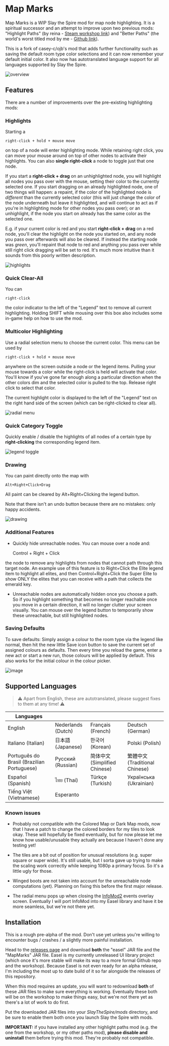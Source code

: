 # Map Marks

Map Marks is a WIP Slay the Spire mod for map node highlighting. It is a spiritual successor and an attempt to improve upon two previous mods: "Highlight Paths" (by reina - [Steam workshop link](https://steamcommunity.com/sharedfiles/filedetails/?id=1611047977)) and "Better Paths" (the world's worst titled mod by me - [Github link](https://github.com/casey-c/sts_betterpaths)).

This is a fork of casey-c/ojb's mod that adds further functionality such as saving the default room type color selections and it can now remember your default initial color. It also now has autotranslated language support for all languages supported by Slay the Spire.

![overview](.github/overview.png)

## Features

There are a number of improvements over the pre-existing highlighting mods:

### Highlights

Starting a

    right-click + hold + mouse move 

on top of a node will enter highlighting mode. While retaining right click, you can move your mouse around on top of other nodes to activate their highlights. You can also **single right-click** a node to toggle just that one node.

If you start a **right-click + drag** on an unhighlighted node, you will highlight all nodes you pass over with the mouse, setting their color to the currently selected one. If you start dragging on an already highlighted node, one of two things will happen: a repaint, if the color of the highlighted node is *different* than the currently selected color (this will just change the color of the node underneath but leave it highlighted, and will continue to act as if you're in highlighting mode for other nodes you pass over); or an unhighlight, if the node you start on already has the same color as the selected one.

E.g. if your current color is red and you start **right-click + drag** on a red node, you'll clear the highlight on the node you started on, and any node you pass over afterwards will also be cleared. If instead the starting node was *green*, you'll repaint that node to red and anything you pass over while still right click dragging will be set to red. It's much more intuitive than it sounds from this poorly written description.

![highlights](.github/highlight.png)

### Quick Clear-All

You can 

    right-click

the color indicator to the left of the "Legend" text to remove all current highlighting. Holding SHIFT while mousing over this box also includes some in-game help on how to use the mod.

### Multicolor Highlighting
Use a radial selection menu to choose the current color. This menu can be used by 

    right-click + hold + mouse move

anywhere on the screen outside a node or the legend items. Pulling your mouse towards a color while the right-click is held will activate that color. You'll know if you've gone far enough along a particular direction when the other colors dim and the selected color is pulled to the top. Release right click to select that color. 

The current highlight color is displayed to the left of the "Legend" text on the right hand side of the screen (which can be right-clicked to clear all).

![radial menu](.github/radial.png)

### Quick Category Toggle

Quickly enable / disable the highlights of all nodes of a certain type by **right-clicking** the corresponding legend item.

![legend toggle](.github/legend.png)

### Drawing

You can paint directly onto the map with 

    Alt+Right+Click+Drag

All paint can be cleared by Alt+Right+Clicking the legend button. 

Note that there isn't an undo button because there are no mistakes: only happy accidents.

![drawing](.github/drawing.png)

### Additional Features

* Quickly hide unreachable nodes. You can mouse over a node and:


    Control + Right + Click

the node to remove any highlights from nodes that cannot path through this target node. An example use of this feature is to Right+Click the Elite legend item to highlight all elites, and then Control+Right+Click the Super Elite to show ONLY the elites that you can receive with a path that collects the emerald key.

* Unreachable nodes are automatically hidden once you choose a path. So if you highlight something that becomes no longer reachable once you move in a certain direction, it will no longer clutter your screen visually. You can mouse over the legend button to temporarily show these unreachable, but still highlighted nodes.

### Saving Defaults

To save defaults: Simply assign a colour to the room type via the legend like normal, then hit the new little Save icon button to save the current set of assigned colours as defaults. Then every time you reload the game, enter a new act or start a new run, those colours will be applied by default. This also works for the initial colour in the colour picker.

![image](https://github.com/user-attachments/assets/ca0f41bd-fb52-4442-a6dd-2645441e756a)

## Supported Languages
> :warning: Apart from English, these are autotranslated, please suggest fixes to them at any time! :warning:

| Languages                                  |                                            |                                            |                                            |
|--------------------------------------------|--------------------------------------------|--------------------------------------------|--------------------------------------------|
| English                                    | Nederlands (Dutch) | Français (French) | Deutsch (German) |
| Italiano (Italian)                         | 日本語 (Japanese) | 한국어 (Korean) | Polski (Polish) |
| Português do Brasil (Brazilian Portuguese) | Русский (Russian) | 简体中文 (Simplified Chinese) | 繁體中文 (Traditional Chinese) |
| Español (Spanish)                          | ไทย (Thai) | Türkçe (Turkish) | Українська (Ukrainian) |
| Tiếng Việt (Vietnamese)                    | Esperanto |

### Known issues

* Probably not compatible with the Colored Map or Dark Map mods, now that I have a patch to change the colored borders for my tiles to look okay. These will hopefully be fixed eventually, but for now please let me know how usable/unusable they actually are because I haven't done any testing yet!

* The tiles are a bit out of position for unusual resolutions (e.g. super square or super wide). It's still usable, but I sorta gave up trying to make the scaling work correctly while keeping 1080p a primary focus. So it's a little ugly for those.

* Winged boots are not taken into account for the unreachable node computations (yet). Planning on fixing this before the first major release.

* The radial menu pops up when closing the [InfoMod2](https://github.com/casey-c/infomod2) events overlay screen. Eventually I will port InfoMod into my Easel library and have it be more seamless, but we're not there yet.

## Installation

This is a rough pre-alpha of the mod. Don't use yet unless you're willing to encounter bugs / crashes / a slightly more painful installation.

Head to the [releases page](https://github.com/billyfletcher5000/mapmarks/releases) and download **both** the "easel" JAR file and the "MapMarks" JAR file. Easel is my currently unreleased UI library project (which once it's more stable will make its way to a more formal Github repo and the workshop). Because Easel is not even ready for an alpha release, I'm including the most up to date build of it so far alongside the releases of this repository. 

When this mod requires an update, you will want to redownload **both** of these JAR files to make sure everything is working. Eventually these both will be on the workshop to make things easy, but we're not there yet as there's a lot of work to do first.

Put the downloaded JAR files into your *SlayTheSpire/mods* directory, and be sure to enable them both once you launch Slay the Spire with mods. 

**IMPORTANT:** if you have installed any other highlight paths mod (e.g. the one from the workshop, or my other paths mod), **please disable and uninstall** them before trying this mod. They're probably not compatible.
